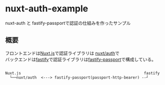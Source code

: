# nuxt-auth-example

nuxt-auth と fastify-passportで認証の仕組みを作ったサンプル


## 概要


フロントエンドは[Nuxt.js](https://nuxtjs.org/ja/)で認証ライブラリは [nuxt/auth](https://auth.nuxtjs.org/)で <br />
バックエンドは[fastify](https://www.fastify.io/)で認証ライブラリは[fastify-passport](https://www.npmjs.com/package/fastify-passport)で構成している。


```

Nuxt.js                                                       fastify
  └──nuxt/auth  <---> fastify-passport(passport-http-bearer) --┘

```